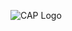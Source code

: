 ![CAP Logo](https://cdn.shopify.com/s/files/1/0264/3014/4583/files/CAP-20th-Logo-Winter-Horizontal.png)
